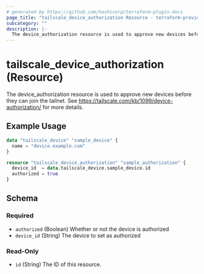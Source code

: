 ```yaml
---
# generated by https://github.com/hashicorp/terraform-plugin-docs
page_title: "tailscale_device_authorization Resource - terraform-provider-tailscale"
subcategory: ""
description: |-
  The device_authorization resource is used to approve new devices before they can join the tailnet. See https://tailscale.com/kb/1099/device-authorization/ for more details.
---
```


# tailscale_device_authorization (Resource)

The device_authorization resource is used to approve new devices before they can join the tailnet. See https://tailscale.com/kb/1099/device-authorization/ for more details.

## Example Usage

```terraform
data "tailscale_device" "sample_device" {
  name = "device.example.com"
}

resource "tailscale_device_authorization" "sample_authorization" {
  device_id  = data.tailscale_device.sample_device.id
  authorized = true
}
```

<!-- schema generated by tfplugindocs -->
## Schema

### Required

- `authorized` (Boolean) Whether or not the device is authorized
- `device_id` (String) The device to set as authorized

### Read-Only

- `id` (String) The ID of this resource.

